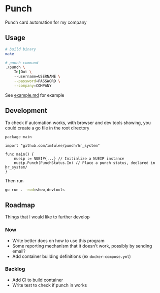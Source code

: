# Punch

Punch card automation for my company

## Usage

```bash
# build binary
make 

# punch command 
./punch \
    In|Out \ 
    --username=USERNAME \
    --password=PASSWORD \
    --company=COMPANY
```

See [example.md](example/example.md) for example

## Development

To check if automation works, with browser and dev tools showing, you could create a go file in the root directory

```golang
package main

import "github.com/imfulee/punch/hr_system"

func main() {
    nueip := NUEIP{...} // Initialize a NUEIP instance
    nueip.Punch(PunchStatus.In) // Place a punch status, declared in hr_system/
}
```

Then run

```bash
go run . -rod=show,devtools
```

## Roadmap

Things that I would like to further develop

### Now

- Write better docs on how to use this program
- Some reporting mechanism that it doesn't work, possibly by sending email?
- Add container building definitions (ex `docker-compose.yml`)

### Backlog

- Add CI to build container
- Write test to check if punch in works

